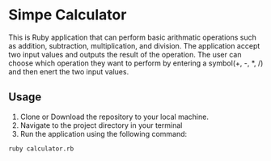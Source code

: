 <h1>Simpe Calculator</h1>
This is Ruby application that can perform basic arithmatic operations such as addition, subtraction, multiplication, and division. The application accept two input values and outputs the result of the operation. The user can choose which operation they want to perform by entering a symbol(+, -, *, /) and then enert the two input values.

<h2>Usage</h2>
<ol>
 <li>Clone or Download the repository to your local machine.</li>
 <li>Navigate to the project directory in your terminal</li>
 <li>Run the application using the following command:</li>
</ol>

```
ruby calculator.rb
```

